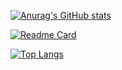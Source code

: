 [![Anurag's GitHub stats](https://github-readme-stats.vercel.app/api?username=PatrickReynoldsCoding&hide=stars&show_icons=true&theme=radical)](https://github.com/PatrickReynoldsCoding/github-readme-stats)

[![Readme Card](https://github-readme-stats.vercel.app/api/pin/?username=PatrickReynoldsCoding&repo=pokemon-match&theme=radical
)](https://github.com/anuraghazra/github-readme-stats)

[![Top Langs](https://github-readme-stats.vercel.app/api/top-langs/?username=PatrickReynoldsCoding&theme=radical)](https://github.com/anuraghazra/github-readme-stats)
<!--

stats from https://github.com/anuraghazra/github-readme-stats
**PatrickReynoldsCoding/PatrickReynoldsCoding** is a ✨ _special_ ✨ repository because its `README.md` (this file) appears on your GitHub profile.

Here are some ideas to get you started:

- 🔭 I’m currently working on ...
- 🌱 I’m currently learning ...
- 👯 I’m looking to collaborate on ...
- 🤔 I’m looking for help with ...
- 💬 Ask me about ...
- 📫 How to reach me: ...
- 😄 Pronouns: ...
- ⚡ Fun fact: ...
-->
